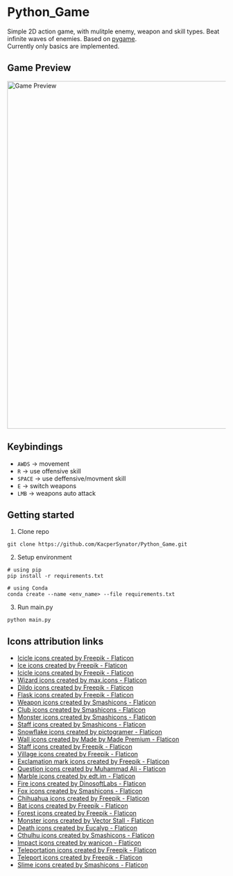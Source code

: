 # Python_Game
Simple 2D action game, with mulitple enemy, weapon and skill types. Beat infinite waves of enemies. Based on [pygame](https://www.pygame.org).  
Currently only basics are implemented.


## Game Preview
<img src="https://user-images.githubusercontent.com/62207289/156399208-7721723e-9058-468c-803e-687ac34842c7.gif" alt="Game Preview" width="800">

## Keybindings 
* `AWDS` -> movement  
* `R` -> use offensive skill
* `SPACE` -> use deffensive/movment skill
* `E` -> switch weapons
* `LMB` -> weapons auto attack

## Getting started
1. Clone repo
```
git clone https://github.com/KacperSynator/Python_Game.git
```

2. Setup environment
```
# using pip
pip install -r requirements.txt

# using Conda
conda create --name <env_name> --file requirements.txt
```

3. Run main.py
```
python main.py
```

## Icons attribution links
<ul>
<li> <a href="https://www.flaticon.com/free-icons/icicle" title="icicle icons">Icicle icons created by Freepik - Flaticon</a> </li>
<li> <a href="https://www.flaticon.com/free-icons/ice" title="ice icons">Ice icons created by Freepik - Flaticon</a> </li>
<li> <a href="https://www.flaticon.com/free-icons/icicle" title="icicle icons">Icicle icons created by Freepik - Flaticon</a> </li>
<li> <a href="https://www.flaticon.com/free-icons/wizard" title="wizard icons">Wizard icons created by max.icons - Flaticon</a> </li>
<li> <a href="https://www.flaticon.com/free-icons/dildo" title="dildo icons">Dildo icons created by Freepik - Flaticon</a> </li>
<li> <a href="https://www.flaticon.com/free-icons/flask" title="flask icons">Flask icons created by Freepik - Flaticon</a> </li>
<li> <a href="https://www.flaticon.com/free-icons/weapon" title="weapon icons">Weapon icons created by Smashicons - Flaticon</a> </li>
<li> <a href="https://www.flaticon.com/free-icons/club" title="club icons">Club icons created by Smashicons - Flaticon</a> </li>
<li> <a href="https://www.flaticon.com/free-icons/monster" title="monster icons">Monster icons created by Smashicons - Flaticon</a> </li>
<li> <a href="https://www.flaticon.com/free-icons/staff" title="staff icons">Staff icons created by Smashicons - Flaticon</a> </li>
<li> <a href="https://www.flaticon.com/free-icons/snowflake" title="snowflake icons">Snowflake icons created by pictogramer - Flaticon</a> </li>
<li> <a href="https://www.flaticon.com/free-icons/wall" title="wall icons">Wall icons created by Made by Made Premium - Flaticon</a> </li>
<li> <a href="https://www.flaticon.com/free-icons/staff" title="staff icons">Staff icons created by Freepik - Flaticon</a> </li>
<li> <a href="https://www.flaticon.com/free-icons/village" title="village icons">Village icons created by Freepik - Flaticon</a> </li>
<li> <a href="https://www.flaticon.com/free-icons/exclamation-mark" title="exclamation mark icons">Exclamation mark icons created by Freepik - Flaticon</a> </li>
<li> <a href="https://www.flaticon.com/free-icons/question" title="question icons">Question icons created by Muhammad Ali - Flaticon</a> </li>
<li> <a href="https://www.flaticon.com/free-icons/marble" title="marble icons">Marble icons created by edt.im - Flaticon</a> </li>
<li> <a href="https://www.flaticon.com/free-icons/fire" title="fire icons">Fire icons created by DinosoftLabs - Flaticon</a> </li>
<li> <a href="https://www.flaticon.com/free-icons/fox" title="fox icons">Fox icons created by Smashicons - Flaticon</a> </li>
<li> <a href="https://www.flaticon.com/free-icons/chihuahua" title="Chihuahua icons">Chihuahua icons created by Freepik - Flaticon</a> </li>
<li> <a href="https://www.flaticon.com/free-icons/bat" title="bat icons">Bat icons created by Freepik - Flaticon</a> </li>
<li> <a href="https://www.flaticon.com/free-icons/forest" title="forest icons">Forest icons created by Freepik - Flaticon</a> </li>
<li> <a href="https://www.flaticon.com/free-icons/monster" title="monster icons">Monster icons created by Vector Stall - Flaticon</a> </li>
<li> <a href="https://www.flaticon.com/free-icons/death" title="death icons">Death icons created by Eucalyp - Flaticon</a> </li>
<li> <a href="https://www.flaticon.com/free-icons/cthulhu" title="cthulhu icons">Cthulhu icons created by Smashicons - Flaticon</a> </li>
<li> <a href="https://www.flaticon.com/free-icons/impact" title="impact icons">Impact icons created by wanicon - Flaticon</a> </li>
<li> <a href="https://www.flaticon.com/free-icons/teleportation" title="teleportation icons">Teleportation icons created by Freepik - Flaticon</a></li>
<li> <a href="https://www.flaticon.com/free-icons/teleport" title="teleport icons">Teleport icons created by Freepik - Flaticon</a></li>
<li> <a href="https://www.flaticon.com/free-icons/slime" title="slime icons">Slime icons created by Smashicons - Flaticon</a></li>
</ul>


